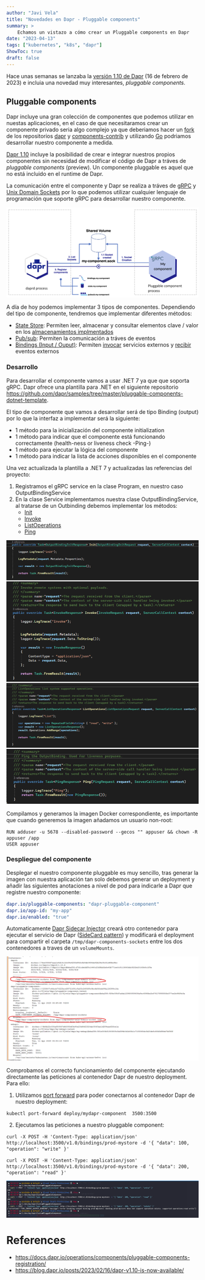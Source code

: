 ```yaml
---
author: "Javi Vela"
title: "Novedades en Dapr - Pluggable components"
summary: >
    Echamos un vistazo a cómo crear un Pluggable components en Dapr
date: "2023-04-13"
tags: ["kubernetes", "k8s", "dapr"]
ShowToc: true
draft: false
---
```

Hace unas semanas se lanzaba la [versión 1.10 de Dapr](https://blog.dapr.io/posts/2023/02/16/dapr-v1.10-is-now-available/) (16 de febrero de 2023) e incluia una novedad muy interesantes, _pluggable components_.

## Pluggable components
Dapr incluye una gran colección de componentes que podemos utilizar en nuestas aplicaciones, en el caso de que necesitaramos crear un componente privado seria algo complejo ya que deberiamos hacer un [fork](https://docs.github.com/es/get-started/quickstart/fork-a-repo) de los repositorios [dapr](https://github.com/dapr/dapr) y [components-contrib](https://github.com/dapr/components-contrib) y utilizando [Go](https://go.dev/) podriamos desarrollar nuestro componente a medida.

[Dapr 1.10](https://blog.dapr.io/posts/2023/02/16/dapr-v1.10-is-now-available/) incluye la posibilidad de crear e integrar nuestros propios componentes sin necesidad de modificar el código de Dapr a tráves de _pluggable components_ (preview). Un componente pluggable es aquel que no está incluido en el runtime de Dapr. 


La comunicación entre el componente y Dapr se realiza a tráves de [gRPC](https://grpc.io/) y [Unix Domain Sockets](https://en.wikipedia.org/wiki/Unix_domain_socket) por lo que podemos utilizar cualquier lenguaje de programación que soporte gRPC para desarrollar nuestro componente.

![Arquitectura registro y comunicación Dapr y un componente pluggable](/2023/kubernetes/dapr-pluggable-components-register-component.png)

A día de hoy podemos implementar 3 tipos de componentes. Dependiendo del tipo de componente, tendremos que implementar diferentes métodos:
- [State Store](https://docs.dapr.io/reference/components-reference/supported-state-stores/): Permiten leer, almacenar y consultar elementos clave / valor en los [almacenamientos implmentados](https://docs.dapr.io/reference/components-reference/supported-state-stores/)
- [Pub/sub](https://docs.dapr.io/reference/components-reference/supported-pubsub/): Permiten la comunicación a tráves de eventos
- [Bindings (Input / Ouput)](https://docs.dapr.io/reference/components-reference/supported-bindings/): Permiten [invocar](https://docs.dapr.io/developing-applications/building-blocks/bindings/howto-bindings/) servicios externos y [recibir](https://docs.dapr.io/developing-applications/building-blocks/bindings/howto-triggers/) eventos externos

### Desarrollo
Para desarrollar el componente vamos a usar .NET 7 ya que que soporta gRPC. Dapr ofrece una plantilla para .NET en el siguiente repositorio https://github.com/dapr/samples/tree/master/pluggable-components-dotnet-template. 

El tipo de componente que vamos a desarrollar será de tipo Binding (output) por lo que la interfaz a implementar será la siguiente:

- 1 método para la inicialización del componente initialization 
- 1 método para indicar que el componente está funcionando correctamente (health-ness or liveness check -Ping-)
- 1 método para ejecutar la lógica del componente
- 1 método para indicar la lista de acciones disponibles en el componente

Una vez actualizada la plantilla a .NET 7 y actualizadas las referencias del proyecto:

1. Registramos el gRPC service en la clase Program, en nuestro caso OutputBindingService
2. En la clase Service implementamos nuestra clase OutputBindingService, al tratarse de un Outbinding debemos implementar los métodos:
    - [Init](https://github.com/fjvela/dapr-CustomPluggableComponent/blob/main/DaprPluggableComponent/Services/Services.cs#L81)
    - [Invoke](https://github.com/fjvela/dapr-CustomPluggableComponent/blob/main/DaprPluggableComponent/Services/Services.cs#L106)
    - [ListOperations](https://github.com/fjvela/dapr-CustomPluggableComponent/blob/main/DaprPluggableComponent/Services/Services.cs#L129)
    - [Ping](https://github.com/fjvela/dapr-CustomPluggableComponent/blob/main/DaprPluggableComponent/Services/Services.cs#L147)

![Implementación - Init](/2023/kubernetes/dapr-pluggable-components-init.png)
![Implementación - Invoke](/2023/kubernetes/dapr-pluggable-components-invoke.png)
![Implementación - List operations](/2023/kubernetes/dapr-pluggable-components-list-operations.png)
![Implementación - Ping](/2023/kubernetes/dapr-pluggable-components-ping.png)


Compilamos y generamos la imagen Docker correspondiente, es importante que cuando generemos la imagen añadamos un usuario non-root:

```docker
RUN adduser -u 5678 --disabled-password --gecos "" appuser && chown -R appuser /app
USER appuser
```

### Despliegue del componente
Desplegar el nuestro componente pluggable es muy sencillo, tras generar la imagen con nuestra aplicación tan solo debemos generar un deployment y añadir las siguientes anotaciones a nivel de pod para indicarle a Dapr que registre nuestro componente:

```yaml
dapr.io/pluggable-components: "dapr-pluggable-component"
dapr.io/app-id: "my-app"
dapr.io/enabled: "true"
```

Automaticamente [Dapr Sidecar Injector](https://docs.dapr.io/concepts/dapr-services/sidecar-injector/) creará otro contenedor para ejecutar el servicio de Dapr ([SideCard pattern](https://docs.dapr.io/concepts/dapr-services/sidecar/)) y modificará el deployment para compartir el carpeta `/tmp/dapr-components-sockets` entre los dos contenedores a traves de un `volumeMounts`.

![Volume mounts entre containers](/2023/kubernetes/dapr-pluggable-components-volume-mounts.png)

Comprobamos el correcto funcionamiento del componente ejecutando directamente las peticiones al contenedor Dapr de nuestro deployment. Para ello:

1. Utilizamos [port forward](https://kubernetes.io/docs/tasks/access-application-cluster/port-forward-access-application-cluster/) para poder conectarnos al contenedor Dapr de nuestro deployment: 
```
kubectl port-forward deploy/mydapr-component  3500:3500
``` 
2. Ejecutamos las peticiones a nuestro pluggable component:
```
curl -X POST -H 'Content-Type: application/json' http://localhost:3500/v1.0/bindings/prod-mystore -d '{ "data": 100, "operation": "write" }'
```
```
curl -X POST -H 'Content-Type: application/json' http://localhost:3500/v1.0/bindings/prod-mystore -d '{ "data": 200, "operation": "read" }'
```

![Dapr pluggable component resultado ejecución](/2023/kubernetes/dapr-pluggable-components-execution-test.png)

# References
- https://docs.dapr.io/operations/components/pluggable-components-registration/
- https://blog.dapr.io/posts/2023/02/16/dapr-v1.10-is-now-available/
